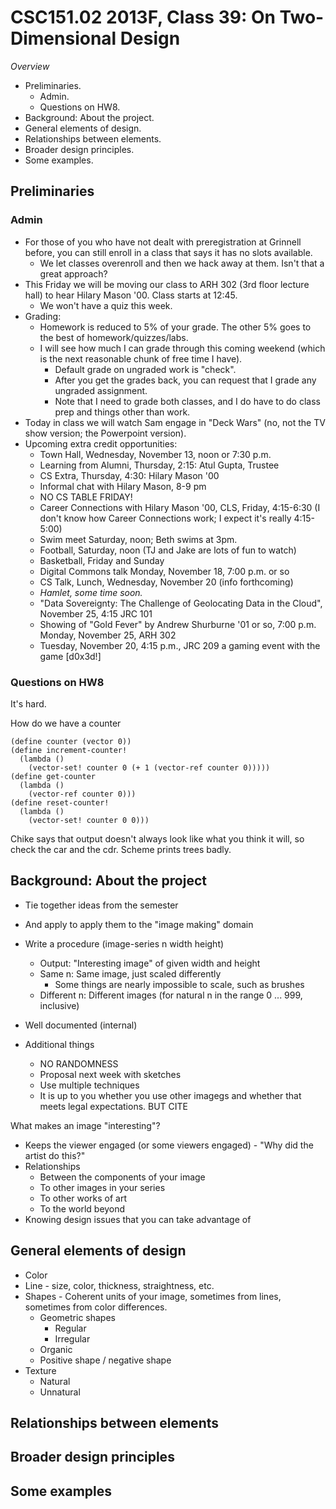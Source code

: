 CSC151.02 2013F, Class 39: On Two-Dimensional Design
====================================================

_Overview_

* Preliminaries.
    * Admin.
    * Questions on HW8.
* Background: About the project.
* General elements of design.
* Relationships between elements.
* Broader design principles.
* Some examples.

Preliminaries
-------------

### Admin

* For those of you who have not dealt with preregistration at Grinnell before,
  you can still enroll in a class that says it has no slots available.
    * We let classes overenroll and then we hack away at them.  Isn't that
      a great approach?
* This Friday we will be moving our class to ARH 302 (3rd floor lecture
  hall) to hear Hilary Mason '00.  Class starts at 12:45.  
    * We won't have a quiz this week.
* Grading:
    * Homework is reduced to 5% of your grade.  The other 5% goes to the
      best of homework/quizzes/labs.
    * I will see how much I can grade through this coming weekend (which is 
      the next reasonable chunk of free time I have).  
        * Default grade on ungraded work is "check".
        * After you get the grades back, you can request that I grade
          any ungraded assignment.
        * Note that I need to grade both classes, and I do have to do
          class prep and things other than work.
* Today in class we will watch Sam engage in "Deck Wars" (no, not the
  TV show version; the Powerpoint version).
* Upcoming extra credit opportunities:
    * Town Hall, Wednesday, November 13, noon or 7:30 p.m.
    * Learning from Alumni, Thursday, 2:15: Atul Gupta, Trustee
    * CS Extra, Thursday, 4:30: Hilary Mason '00
    * Informal chat with Hilary Mason, 8-9 pm
    * NO CS TABLE FRIDAY!
    * Career Connections with Hilary Mason '00, CLS, Friday, 4:15-6:30 (I
      don't know how Career Connections work; I expect it's really 4:15-5:00)
    * Swim meet Saturday, noon; Beth swims at 3pm.
    * Football, Saturday, noon (TJ and Jake are lots of fun to watch)
    * Basketball, Friday and Sunday
    * Digital Commons talk Monday, November 18, 7:00 p.m. or so
    * CS Talk, Lunch, Wednesday, November 20 (info forthcoming)
    * *Hamlet, some time soon.*
    * "Data Sovereignty: The Challenge of Geolocating Data in the Cloud",
      November 25, 4:15 JRC 101
    * Showing of "Gold Fever" by Andrew Shurburne '01 or so, 7:00 p.m.
      Monday, November 25, ARH 302
    * Tuesday, November 20, 4:15 p.m., JRC 209  a gaming event with the 
      game [d0x3d!] 

### Questions on HW8

It's hard.

How do we have a counter

    (define counter (vector 0))
    (define increment-counter!
      (lambda ()
        (vector-set! counter 0 (+ 1 (vector-ref counter 0)))))
    (define get-counter
      (lambda ()
        (vector-ref counter 0)))
    (define reset-counter!
      (lambda ()
        (vector-set! counter 0 0)))

Chike says that output doesn't always look like what you think it will, so
check the car and the cdr.  Scheme prints trees badly.

Background: About the project
-----------------------------

* Tie together ideas from the semester
* And apply to apply them to the "image making" domain
* Write a procedure (image-series n width height)
    * Output: "Interesting image" of given width and height
    * Same n: Same image, just scaled differently
        * Some things are nearly impossible to scale, such as brushes
    * Different n: Different images (for natural n in the range 0 ... 999, inclusive)
* Well documented (internal)

* Additional things
    * NO RANDOMNESS
    * Proposal next week with sketches
    * Use multiple techniques
    * It is up to you whether you use other imagegs and whether that meets
      legal expectations.  BUT CITE

What makes an image "interesting"?

* Keeps the viewer engaged (or some viewers engaged) - "Why did the artist do this?"
* Relationships
    * Between the components of your image
    * To other images in your series
    * To other works of art
    * To the world beyond
* Knowing design issues that you can take advantage of

General elements of design
--------------------------

* Color
* Line - size, color, thickness, straightness, etc.
* Shapes - Coherent units of your image, sometimes from lines, sometimes from
  color differences.
     * Geometric shapes
         * Regular
         * Irregular
     * Organic
     * Positive shape / negative shape
* Texture
     * Natural
     * Unnatural

Relationships between elements
------------------------------

Broader design principles
-------------------------

Some examples
-------------

